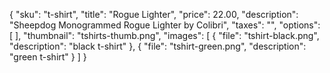 {
    "sku": "t-shirt",
    "title": "Rogue Lighter",
    "price": 22.00,
    "description": "Sheepdog Monogrammed Rogue Lighter by Colibri",
    "taxes": "",
    "options": [
    ],
    "thumbnail": "tshirts-thumb.png",
    "images": [
        { "file": "tshirt-black.png", "description": "black t-shirt" },
        { "file": "tshirt-green.png", "description": "green t-shirt" }
    ]
}